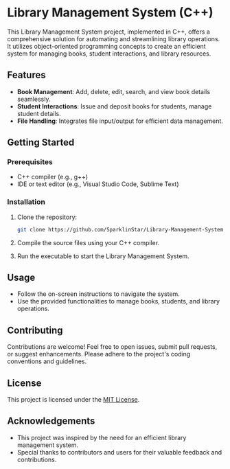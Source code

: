 


# Library Management System (C++)

This Library Management System project, implemented in C++, offers a comprehensive solution for automating and streamlining library operations. It utilizes object-oriented programming concepts to create an efficient system for managing books, student interactions, and library resources.

## Features

- **Book Management**: Add, delete, edit, search, and view book details seamlessly.
- **Student Interactions**: Issue and deposit books for students, manage student details.
- **File Handling**: Integrates file input/output for efficient data management.

## Getting Started

### Prerequisites

- C++ compiler (e.g., g++)
- IDE or text editor (e.g., Visual Studio Code, Sublime Text)

### Installation

1. Clone the repository:

    ```bash
    git clone https://github.com/SparklinStar/Library-Management-System-Using-CPP.git
    ```

2. Compile the source files using your C++ compiler.

3. Run the executable to start the Library Management System.

## Usage

- Follow the on-screen instructions to navigate the system.
- Use the provided functionalities to manage books, students, and library operations.

## Contributing

Contributions are welcome! Feel free to open issues, submit pull requests, or suggest enhancements. Please adhere to the project's coding conventions and guidelines.

## License

This project is licensed under the [MIT License](LICENSE).

## Acknowledgements

- This project was inspired by the need for an efficient library management system.
- Special thanks to contributors and users for their valuable feedback and contributions.


